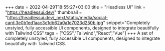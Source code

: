 +++
date = 2022-04-29T18:55:27+03:00
title = "Headless UI"
link = "https://headlessui.dev/"
thumbnail = "https://headlessui.dev/_next/static/media/social-card.3e0b1ed1aac3c1db62a0a1e7023d250b.jpg"
snippet="Completely unstyled, fully accessible UI components, designed to integrate beautifully with Tailwind CSS"
tags = ["CSS","Tailwind","React","Vue"]
+++
A set of completely unstyled, fully accessible UI components, designed to integrate beautifully with Tailwind CSS. 
